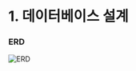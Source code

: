 # 1. 데이터베이스 설계
### ERD
![ERD](https://github.com/user-attachments/assets/7696fe2f-4731-4f00-89cd-cb360d31ba83)
